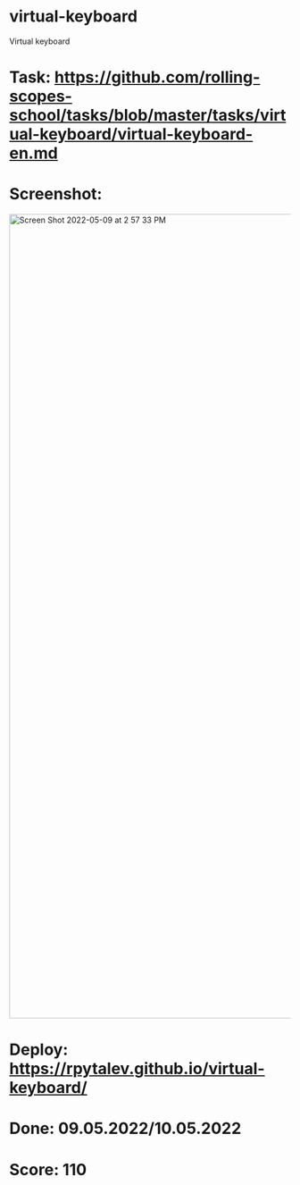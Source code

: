 # virtual-keyboard
Virtual keyboard
# Task: https://github.com/rolling-scopes-school/tasks/blob/master/tasks/virtual-keyboard/virtual-keyboard-en.md  
# Screenshot:
<img width="1440" alt="Screen Shot 2022-05-09 at 2 57 33 PM" src="https://user-images.githubusercontent.com/74142767/167429344-5d9b3f1d-f6c2-4cdb-a10d-d82fb4641800.png">

# Deploy: https://rpytalev.github.io/virtual-keyboard/  
# Done: 09.05.2022/10.05.2022  
# Score: 110  
